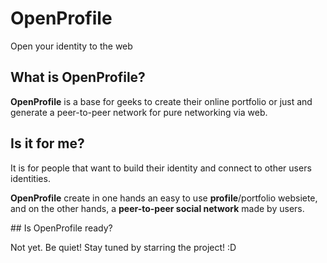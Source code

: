 # OpenProfile

Open your identity to the web

## What is OpenProfile?

**OpenProfile** is a base for geeks to create their online portfolio or
just and generate a peer-to-peer network for pure networking via web.

## Is it for me?

It is for people that want to build their identity and connect to other users identities. 

**OpenProfile** create in one hands an easy to
use **profile**/portfolio websiete, and on the other hands, a **peer-to-peer social network** made by users.

## Is OpenProfile ready?

Not yet. Be quiet! Stay tuned by starring the project! :D